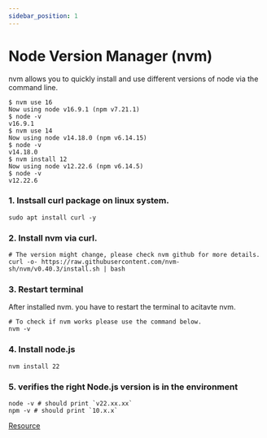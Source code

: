 ```yaml
---
sidebar_position: 1
---
```


# Node Version Manager (nvm)

nvm allows you to quickly install and use different versions of node via the command line.

```
$ nvm use 16
Now using node v16.9.1 (npm v7.21.1)
$ node -v
v16.9.1
$ nvm use 14
Now using node v14.18.0 (npm v6.14.15)
$ node -v
v14.18.0
$ nvm install 12
Now using node v12.22.6 (npm v6.14.5)
$ node -v
v12.22.6
```

### 1. Instsall curl package on linux system.

```
sudo apt install curl -y
```

### 2. Install nvm via curl.

```
# The version might change, please check nvm github for more details.
curl -o- https://raw.githubusercontent.com/nvm-sh/nvm/v0.40.3/install.sh | bash
```

### 3. Restart terminal

After installed nvm. you have to restart the terminal to acitavte nvm.

```
# To check if nvm works please use the command below.
nvm -v
```

### 4. Install node.js

```
nvm install 22
```

### 5. verifies the right Node.js version is in the environment

```
node -v # should print `v22.xx.xx`
npm -v # should print `10.x.x`
```

[Resource](https://github.com/nvm-sh/nvm)
